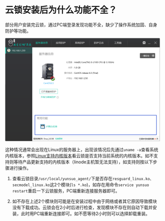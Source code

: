 # 云锁安装后为什么功能不全？

部分用户安装完云锁，通过PC端登录发现功能不全，缺少了操作系统加固、自身防护等功能。

![](/assets/q2901.png)

这种情况通常会出现在Linux的服务器上，出现该情况后先通过`uname -a`查看系统内核版本，参照[Linux支持内核版本](http://help.yunsuo.com.cn/guide/Ker_README.html)看云锁是否支持当前系统的内核版本。如不支持则等待产品更新支持的内核版本（linode主机暂无法支持），如支持则按以下步骤进行操作。

1. 查看云锁目录`/usr/local/yunsuo_agent/`下是否存在`resguard_linux.ko、secmodel_linux.ko`这2个模块(`ls *.ko`)，如存在用命令`service yunsuo restart`重启一下云锁服务，PC端重新连接服务器即可。

2. 如不存在上述2个模块则可能是在安装过程中由于网络或者其它原因导致模块没有下载成功。云锁会在2小时后进行检查，发现模块不存在则自动下载并安装，此时用PC端重新连接即可。如不愿等待2小时则可以选择卸载重装。



